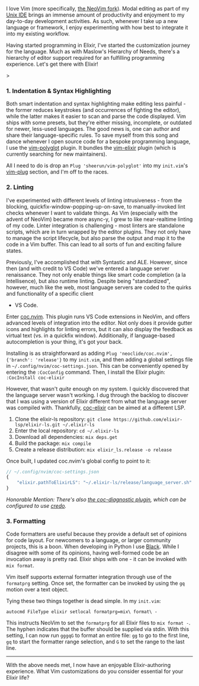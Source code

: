 <!--
    .. title: Elixir Development with Vim
    .. slug: elixir-vim
    .. date: 2020-08-25 13:41:20 UTC-04:00
    .. tags: tech, elixir, vim
    .. link: 
    .. description: In which I describe my NeoVim configuration for Elixir development
    .. type: text
-->

I love Vim (more specifically, [the NeoVim fork](http://neovim.org)). Modal
editing as part of my
[Unix IDE](https://sanctum.geek.nz/arabesque/unix-as-ide-introduction/) brings
an immense amount of productivity and enjoyment to my day-to-day development
activities. As such, whenever I take up a new language or framework, I enjoy
experimenting with how best to integrate it into my existing workflow.

Having started programming in Elixir, I've started the customization journey
for the language.  Much as with Maslow's Hierarchy of Needs, there's a
hierarchy of editor support required for an fulfilling programming experience.
Let's get there with Elixir!

<!-- TEASER_END -->>

### 1. Indentation & Syntax Highlighting

Both smart indentation and syntax highlighting make editing less painful - the
former reduces keystrokes (and occurrences of fighting the editor), while the
latter makes it easier to scan and parse the code displayed. Vim ships with
some presets, but they're either missing, incomplete, or outdated for newer,
less-used languages. The good news is, one can author and share their
language-specific rules. To save myself from this song and dance whenever I
open source code for a bespoke programming language, I use the
[vim-polyglot](https://github.com/sheerun/vim-polyglot) plugin. It bundles the
[vim-elixir](https://github.com/elixir-editors/vim-elixir) plugin (which is
currently searching for new maintainers).

All I need to do is drop an `Plug 'sheerun/vim-polyglot'` into my `init.vim`'s
[vim-plug](https://github.com/junegunn/vim-plug) section, and I'm off to the
races.

### 2. Linting

I've experimented with different levels of linting intrusiveness - from the
blocking, quickfix-window-popping-up-on-save, to manually-invoked lint checks
whenever I want to validate things. As Vim (especially with the advent of
NeoVim) became more async-y, I grew to like near-realtime linting of my code.
Linter integration is challenging - most linters are standalone scripts, which
are in turn wrapped by the editor plugins. They not only have to manage the
script lifecycle, but also parse the output and map it to the code in a Vim
buffer.  This can lead to all sorts of fun and exciting failure states.

Previously, I've accomplished that with Syntastic and ALE. However, since then
(and with credit to VS Code) we've entered a language server renaissance. They
not only enable things like smart code completion (a la Intellisence), but also
runtime linting. Despite being "standardized", however, much like the web, most
language servers are coded to the quirks and functionality of a specific client
- VS Code.

Enter [coc.nvim](https://github.com/neoclide/coc.nvim). This plugin runs VS Code
extensions in NeoVim, and offers advanced levels of integration into the editor.
Not only does it provide gutter icons and highlights for linting errors, but it
can also display the feedback as virtual text (vs. in a quickfix window).
Additionally, if language-based autocompletion is your thing, it's got your
back.

Installing is as straightforward as adding
`Plug 'neoclide/coc.nvim', {'branch': 'release'}` to my `init.vim`, and then
adding a global settings file in `~/.config/nvim/coc-settings.json`. This can
be conveniently opened by entering the `:CocConfig` command.  Then, I install
the Elixir plugin: `:CocInstall coc-elixir`

However, that wasn't _quite_ enough on my system. I quickly discovered that the
language server wasn't working. I dug through the backlog to discover that I
was using a version of Elixir different from what the language server was
compiled with.  Thankfully,
[coc-elixir](https://github.com/elixir-lsp/coc-elixir) can be aimed at a
different LSP.

1. Clone the elixir-ls repository: `git clone https://github.com/elixir-lsp/elixir-ls.git ~/.elixir-ls`
2. Enter the local repository: `cd ~/.elixir-ls`
3. Download all dependencies: `mix deps.get`
4. Build the package: `mix compile`
5. Create a release distribution: `mix elixir_ls.release -o release`

Once built, I updated coc.nvim's global config to point to it:

```js
// ~/.config/nvim/coc-settings.json
{
    "elixir.pathToElixirLS": "~/.elixir-ls/release/language_server.sh"
}
```

_Honorable Mention: There's also [the coc-diagnostic
plugin](https://github.com/iamcco/coc-diagnostic), which can be configured to
use [credo](https://github.com/rrrene/credo)._

### 3. Formatting

Code formatters are useful because they provide a default set of opinions for
code layout. For newcomers to a language, or larger community projects, this is
a boon. When developing in Python I use
[Black](https://black.readthedocs.io/en/stable/). While I disagree with some of
its opinions, having well-formed code be an invocation away is pretty rad.
Elixir ships with one - it can be invoked with `mix format`.

Vim itself supports external formatter integration through use of the
`formatprg` setting. Once set, the formatter can be invoked by using the `gq`
motion over a text object.

Tying these two things together is dead simple. In my `init.vim`:

```vim
autocmd FileType elixir setlocal formatprg=mix\ format\ -
```

This instructs NeoVim to set the `formatprg` for all Elixir files to `mix
format -`. The hyphen indicates that the buffer should be supplied via stdin.
With this setting, I can now run `gggqG` to format an entire file:  `gg` to go
to the first line, `gq` to start the formatter range selection, and `G` to set
the range to the last line.

---

With the above needs met, I now have an enjoyable Elixir-authoring experience.
What Vim customizations do you consider essential for your Elixir life?
